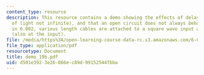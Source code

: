 ```yaml
---
content_type: resource
description: This resource contains a demo showing the effects of delay (the speed
  of light not infinite), and that an open circuit does not always behave as stated
  in 6.002, various length cables are attached to a square wave input and the oscilloscope
  (also at the input).
file: /media/https%3A/open-learning-course-data-rc.s3.amazonaws.com/6-002-circuits-and-electronics-spring-2007/d501e3923e26066ec89d99152544fbba_demo_19b.pdf
file_type: application/pdf
resourcetype: Document
title: demo_19b.pdf
uid: d501e392-3e26-066e-c89d-99152544fbba
---
```


